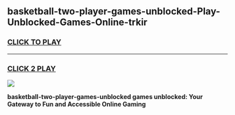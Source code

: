 
## basketball-two-player-games-unblocked-Play-Unblocked-Games-Online-trkir
<h3>
<a href="https://premium76.site?title=basketball-two-player-games-unblocked&ref=24A">CLICK TO PLAY</a></h3>
<hr>

<h3>
<a href="https://premium76.site?title=basketball-two-player-games-unblocked&ref=24A">CLICK 2 PLAY</a>
  
</h3>

<a href="https://premium76.site?title=basketball-two-player-games-unblocked&ref=24A"><img src="https://clearcache.store/games.png"></a>


**basketball-two-player-games-unblocked games unblocked: Your Gateway to Fun and Accessible Online Gaming**
